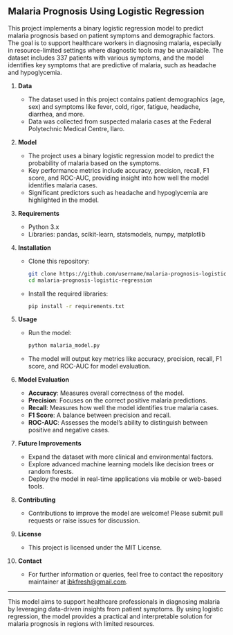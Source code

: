 
## Malaria Prognosis Using Logistic Regression

This project implements a binary logistic regression model to predict malaria prognosis based on patient symptoms and demographic factors. The goal is to support healthcare workers in diagnosing malaria, especially in resource-limited settings where diagnostic tools may be unavailable. The dataset includes 337 patients with various symptoms, and the model identifies key symptoms that are predictive of malaria, such as headache and hypoglycemia.

1. **Data**
   - The dataset used in this project contains patient demographics (age, sex) and symptoms like fever, cold, rigor, fatigue, headache, diarrhea, and more.
   - Data was collected from suspected malaria cases at the Federal Polytechnic Medical Centre, Ilaro.

2. **Model**
   - The project uses a binary logistic regression model to predict the probability of malaria based on the symptoms.
   - Key performance metrics include accuracy, precision, recall, F1 score, and ROC-AUC, providing insight into how well the model identifies malaria cases.
   - Significant predictors such as headache and hypoglycemia are highlighted in the model.

3. **Requirements**
   - Python 3.x
   - Libraries: pandas, scikit-learn, statsmodels, numpy, matplotlib

4. **Installation**
   - Clone this repository:
     ```bash
     git clone https://github.com/username/malaria-prognosis-logistic-regression.git
     cd malaria-prognosis-logistic-regression
     ```
   - Install the required libraries:
     ```bash
     pip install -r requirements.txt
     ```

5. **Usage**
   - Run the model:
     ```bash
     python malaria_model.py
     ```
   - The model will output key metrics like accuracy, precision, recall, F1 score, and ROC-AUC for model evaluation.

6. **Model Evaluation**
   - **Accuracy**: Measures overall correctness of the model.
   - **Precision**: Focuses on the correct positive malaria predictions.
   - **Recall**: Measures how well the model identifies true malaria cases.
   - **F1 Score**: A balance between precision and recall.
   - **ROC-AUC**: Assesses the model’s ability to distinguish between positive and negative cases.

7. **Future Improvements**
   - Expand the dataset with more clinical and environmental factors.
   - Explore advanced machine learning models like decision trees or random forests.
   - Deploy the model in real-time applications via mobile or web-based tools.

8. **Contributing**
   - Contributions to improve the model are welcome! Please submit pull requests or raise issues for discussion.

9. **License**
   - This project is licensed under the MIT License.

10. **Contact**
    - For further information or queries, feel free to contact the repository maintainer at ibkfresh@gmail.com.

---

This model aims to support healthcare professionals in diagnosing malaria by leveraging data-driven insights from patient symptoms. By using logistic regression, the model provides a practical and interpretable solution for malaria prognosis in regions with limited resources.
